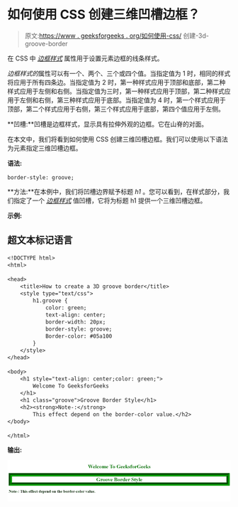 # 如何使用 CSS 创建三维凹槽边框？

> 原文:[https://www . geeksforgeeks . org/如何使用-css/](https://www.geeksforgeeks.org/how-to-create-a-3d-groove-border-using-css/) 创建-3d-groove-border

在 CSS 中 [*边框样式*](https://www.geeksforgeeks.org/css-border-style-property/) 属性用于设置元素边框的线条样式。

*边框样式的*属性可以有一个、两个、三个或四个值。当指定值为 1 时，相同的样式将应用于所有四条边。当指定值为 2 时，第一种样式应用于顶部和底部，第二种样式应用于左侧和右侧。当指定值为三时，第一种样式应用于顶部，第二种样式应用于左侧和右侧，第三种样式应用于底部。当指定值为 4 时，第一个样式应用于顶部，第二个样式应用于右侧，第三个样式应用于底部，第四个值应用于左侧。

**凹槽:**凹槽是边框样式，显示具有拉伸外观的边框。它在山脊的对面。

在本文中，我们将看到如何使用 CSS 创建三维凹槽边框。我们可以使用以下语法为元素指定三维凹槽边框。

**语法:**

```
border-style: groove;
```

**方法:**在本例中，我们将凹槽边界赋予标题 *h1* 。您可以看到，在样式部分，我们指定了一个 [*边框样式*](https://www.geeksforgeeks.org/css-border-style-property/) 值凹槽，它将为标题 h1 提供一个三维凹槽边框。

**示例:**

## 超文本标记语言

```
<!DOCTYPE html>
<html>

<head>
    <title>How to create a 3D groove border</title>
    <style type="text/css">
        h1.groove {
            color: green;
            text-align: center;
            border-width: 20px;
            border-style: groove;
            Border-color: #05a100
        }
    </style>
</head>

<body>
    <h1 style="text-align: center;color: green;">
        Welcome To GeeksforGeeks
    </h1>
    <h1 class="groove">Groove Border Style</h1>
    <h2><strong>Note-:</strong>
        This effect depend on the border-color value.</h2>
</body>

</html>
```

**输出:**

![](img/c783129eb2629d11dcb321b6b6c0dd1e.png)